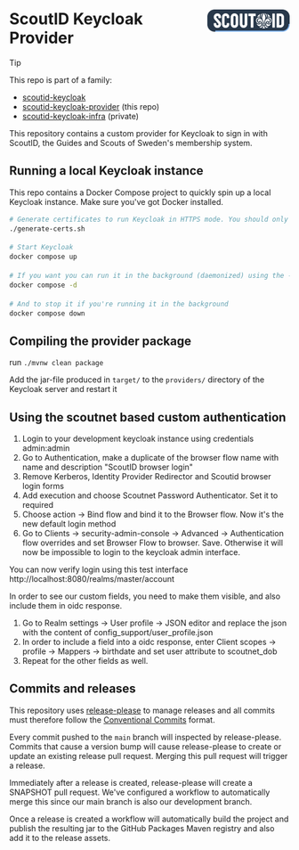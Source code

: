<div>
  <img align="right" height="40" src="./docs/scoutid.png" alt="ScoutID Logo">

  <h1>ScoutID Keycloak Provider</h1>
</div>

> [!TIP]
> This repo is part of a family:
> - [scoutid-keycloak](https://github.com/Scouterna/scoutid-keycloak)
> - [scoutid-keycloak-provider](https://github.com/Scouterna/scoutid-keycloak-provider) (this repo)
> - [scoutid-keycloak-infra](https://github.com/Scouterna/scoutid-keycloak-infra) (private)

This repository contains a custom provider for Keycloak to sign in with ScoutID,
the Guides and Scouts of Sweden's membership system.

## Running a local Keycloak instance

This repo contains a Docker Compose project to quickly spin up a local Keycloak
instance. Make sure you've got Docker installed.

```bash
# Generate certificates to run Keycloak in HTTPS mode. You should only need to do this once.
./generate-certs.sh

# Start Keycloak
docker compose up

# If you want you can run it in the background (daemonized) using the -d flag
docker compose -d

# And to stop it if you're running it in the background
docker compose down
```

## Compiling the provider package
run `./mvnw clean package`

Add the jar-file produced in `target/` to the `providers/` directory of the
Keycloak server and restart it

## Using the scoutnet based custom authentication
1. Login to your development keycloak instance using credentials admin:admin
2. Go to Authentication, make a duplicate of the browser flow name with name and description "ScoutID browser login"
3. Remove Kerberos, Identity Provider Redirector and Scoutid browser login forms
4. Add execution and choose Scoutnet Password Authenticator. Set it to required
5. Choose action -> Bind flow and bind it to the Browser flow. Now it's the new default login method
6. Go to Clients -> security-admin-console -> Advanced -> Authentication flow overrides and set Browser Flow to browser. Save. Otherwise it will now be impossible to login to the keycloak admin interface.

You can now verify login using this test interface
http://localhost:8080/realms/master/account

In order to see our custom fields, you need to make them visible, and also include them in oidc response.
1. Go to Realm settings -> User profile -> JSON editor and replace the json with the content of config_support/user_profile.json
2. In order to include a field into a oidc response, enter Client scopes -> profile -> Mappers -> birthdate and set user attribute to scoutnet_dob
3. Repeat for the other fields as well.

## Commits and releases

This repository uses
[release-please](https://github.com/googleapis/release-please) to manage
releases and all commits must therefore follow the [Conventional
Commits](https://www.conventionalcommits.org/) format.

Every commit pushed to the `main` branch will inspected by release-please.
Commits that cause a version bump will cause release-please to create or update
an existing release pull request. Merging this pull request will trigger a
release.

Immediately after a release is created, release-please will create a SNAPSHOT
pull request. We've configured a workflow to automatically merge this since our
main branch is also our development branch.

Once a release is created a workflow will automatically build the project and
publish the resulting jar to the GitHub Packages Maven registry and also add it
to the release assets.

